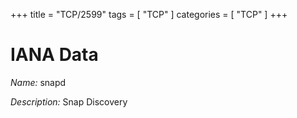 +++
title = "TCP/2599"
tags = [ "TCP" ]
categories = [ "TCP" ]
+++

# IANA Data

_Name:_ snapd

_Description:_ Snap Discovery

